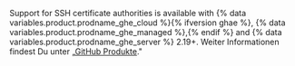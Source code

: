 Support for SSH certificate authorities is available with {% data variables.product.prodname_ghe_cloud %}{% ifversion ghae %}, {% data variables.product.prodname_ghe_managed %},{% endif %} and {% data variables.product.prodname_ghe_server %} 2.19+. Weiter Informationen findest Du unter „[GitHub Produkte](/articles/githubs-products)."

